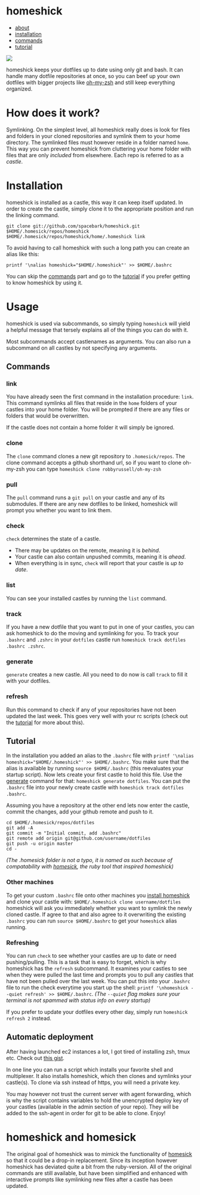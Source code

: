 homeshick
=========
* [about](#how-does-it-work)
* [installation](#installation)
* [commands](#commands)
* [tutorial](#tutorial)

<img src="http://i.imgur.com/3zAK9.jpg">

homeshick keeps your dotfiles up to date using only git and bash.
It can handle many dotfile repositories at once, so you can beef up your own dotfiles
with bigger projects like [oh-my-zsh](https://github.com/robbyrussell/oh-my-zsh) and still
keep everything organized.

# How does it work? #
Symlinking.
On the simplest level, all homeshick really does is look for files and folders
in your cloned repositories and symlink them to your home directory.
The symlinked files must however reside in a folder named `home`.
This way you can prevent homeshick from cluttering your home folder with
files that are only *included* from elsewhere.
Each repo is referred to as a *castle*.

# Installation #
homeshick is installed as a castle, this way it can keep itself updated.
In order to create the castle, simply clone it to the appropriate position and run the linking command.
```
git clone git://github.com/spacebark/homeshick.git $HOME/.homesick/repos/homeshick
$HOME/.homesick/repos/homeshick/home/.homeshick link
```

To avoid having to call homeshick with such a long path you can create an alias like this:
```
printf '\nalias homeshick="$HOME/.homeshick"' >> $HOME/.bashrc
```

You can skip the [commands](#commands) part and go to the [tutorial](#tutorial)
if you prefer getting to know homeshick by using it.

# Usage #

homeshick is used via subcommands, so simply typing `homeshick` will yield a helpful message
that tersely explains all of the things you can do with it.

Most subcommands accept castlenames as arguments.
You can also run a subcommand on all castles by not specifying any arguments.

## Commands ##

### link ###
You have already seen the first command in the installation procedure: `link`.
This command symlinks all files that reside in the `home` folders of your castles into your home folder.
You will be prompted if there are any files or folders that would be overwritten.

If the castle does not contain a home folder it will simply be ignored.

### clone ###
The `clone` command clones a new git repository to `.homesick/repos`.
The clone command accepts a github shorthand url, so if you want to clone
oh-my-zsh you can type `homeshick clone robbyrussell/oh-my-zsh`

### pull ###
The `pull` command runs a `git pull` on your castle and any of its submodules.
If there are any new dotfiles to be linked, homeshick will prompt you whether you want to link them.

### check ###
`check` determines the state of a castle.
* There may be updates on the remote, meaning it is *behind*.
* Your castle can also contain unpushed commits, meaning it is *ahead*.
* When everything is in sync, `check` will report that your castle is *up to date*.

### list ###
You can see your installed castles by running the `list` command.

### track ###
If you have a new dotfile that you want to put in one of your castles, you can ask
homeshick to do the moving and symlinking for you.
To track your `.bashrc` and `.zshrc` in your `dotfiles` castle
run `homeshick track dotfiles .bashrc .zshrc`.

### generate ###
`generate` creates a new castle.
All you need to do now is call `track` to fill it with your dotfiles.

### refresh ###
Run this command to check if any of your repositories have not been updated the last week.
This goes very well with your rc scripts (check out the [tutorial](#tutorial) for more about this).


## Tutorial ##

In the installation you added an alias to the `.bashrc` file with
`printf '\nalias homeshick="$HOME/.homeshick"' >> $HOME/.bashrc`.
You make sure that the alias is available by running
`source $HOME/.bashrc` (this reevaluates your startup script).
Now lets create your first castle to hold this file. Use the [generate](#generate) command for that:
`homeshick generate dotfiles`.
You can put the `.bashrc` file into your newly create castle with `homeshick track dotfiles .bashrc`.

Assuming you have a repository at the other end lets now enter the castle, commit the changes,
add your github remote and push to it.
```
cd $HOME/.homesick/repos/dotfiles
git add -A
git commit -m "Initial commit, add .bashrc"
git remote add origin git@github.com/username/dotfiles
git push -u origin master
cd -
```
*(The _.homesick_ folder is not a typo, it is named as such because of compatability with
[homesick](#homeshick-and-homesick), the ruby tool that inspired homeshick)*

### Other machines ###
To get your custom `.bashrc` file onto other machines you [install homeshick](#installation) and
clone your castle with: `$HOME/.homeshick clone username/dotfiles`
homeshick will ask you immediately whether you want to symlink the newly cloned castle.
If agree to that and also agree to it overwriting the existing `.bashrc` you can run
`source $HOME/.bashrc` to get your `homeshick` alias running.

### Refreshing ###
You can run `check` to see whether your castles are up to date or need pushing/pulling.
This is a task that is easy to forget, which is why homeshick has the `refresh` subcommand.
It examines your castles to see when they were pulled the last time and prompts you to pull
any castles that have not been pulled over the last week.
You can put this into your `.bashrc` file to run the check everytime you start up the shell:
`printf '\nhomeshick --quiet refresh' >> $HOME/.bashrc`.
*(The `--quiet` flag makes sure your terminal is not spammed with status info on every startup)*

If you prefer to update your dotfiles every other day, simply run `homeshick refresh 2` instead.

## Automatic deployment ##
After having launched ec2 instances a lot, I got tired of installing zsh, tmux etc.
Check out [this gist](https://gist.github.com/2913223).

In one line you can run a script which installs your favorite shell and multiplexer.
It also installs homeshick, which then clones and symlinks your castle(s).
To clone via ssh instead of https, you will need a private key.

You may however not trust the current server with agent forwarding,
which is why the script contains variables to hold the unencrypted deploy key of your castles
(available in the admin section of your repo).
They will be added to the ssh-agent in order for git to be able to clone. Enjoy!


# homeshick and homesick #
The original goal of homeshick was to mimick the functionality of
[homesick](https://github.com/technicalpickles/homesick) so that it could be a drop-in replacement.
Since its inception however homeshick has deviated quite a bit from the ruby-version.
All of the original commands are still available, but have been simplified and enhanced with interactive
prompts like symlinking new files after a castle has been updated.
